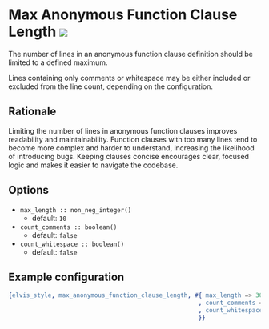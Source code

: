# Max Anonymous Function Clause Length [![](https://img.shields.io/badge/since-4.2.0-blue)](https://github.com/inaka/elvis_core/releases/tag/4.2.0)

The number of lines in an anonymous function clause definition should be limited to a defined maximum.

Lines containing only comments or whitespace may be either included or excluded from the line
count, depending on the configuration.

## Rationale

Limiting the number of lines in anonymous function clauses improves readability and maintainability.
Function clauses with too many lines tend to become more complex and harder to understand,
increasing the likelihood of introducing bugs. Keeping clauses concise encourages clear,
focused logic and makes it easier to navigate the codebase.

## Options

- `max_length :: non_neg_integer()`
  - default: `10`
- `count_comments :: boolean()`
  - default: `false`
- `count_whitespace :: boolean()`
  - default: `false`

## Example configuration

```erlang
{elvis_style, max_anonymous_function_clause_length, #{ max_length => 30
                                                     , count_comments => false
                                                     , count_whitespace => false
                                                     }}
```
